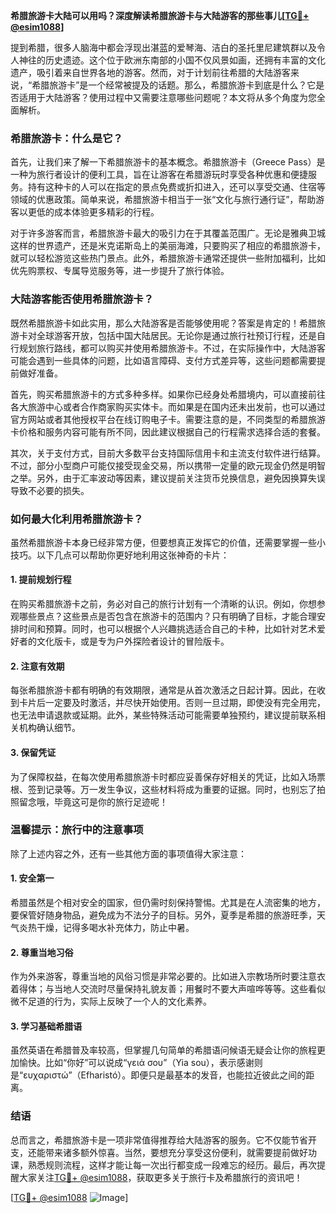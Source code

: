 **希腊旅游卡大陆可以用吗？深度解读希腊旅游卡与大陆游客的那些事儿[[TG💪+ @esim1088](https://t.me/s/esim1088)]**

提到希腊，很多人脑海中都会浮现出湛蓝的爱琴海、洁白的圣托里尼建筑群以及令人神往的历史遗迹。这个位于欧洲东南部的小国不仅风景如画，还拥有丰富的文化遗产，吸引着来自世界各地的游客。然而，对于计划前往希腊的大陆游客来说，“希腊旅游卡”是一个经常被提及的话题。那么，希腊旅游卡到底是什么？它是否适用于大陆游客？使用过程中又需要注意哪些问题呢？本文将从多个角度为您全面解析。

### 希腊旅游卡：什么是它？

首先，让我们来了解一下希腊旅游卡的基本概念。希腊旅游卡（Greece Pass）是一种为旅行者设计的便利工具，旨在让游客在希腊游玩时享受各种优惠和便捷服务。持有这种卡的人可以在指定的景点免费或折扣进入，还可以享受交通、住宿等领域的优惠政策。简单来说，希腊旅游卡相当于一张“文化与旅行通行证”，帮助游客以更低的成本体验更多精彩的行程。

对于许多游客而言，希腊旅游卡最大的吸引力在于其覆盖范围广。无论是雅典卫城这样的世界遗产，还是米克诺斯岛上的美丽海滩，只要购买了相应的希腊旅游卡，就可以轻松游览这些热门景点。此外，希腊旅游卡通常还提供一些附加福利，比如优先购票权、专属导览服务等，进一步提升了旅行体验。

### 大陆游客能否使用希腊旅游卡？

既然希腊旅游卡如此实用，那么大陆游客是否能够使用呢？答案是肯定的！希腊旅游卡对全球游客开放，包括中国大陆居民。无论你是通过旅行社预订行程，还是自行规划旅行路线，都可以购买并使用希腊旅游卡。不过，在实际操作中，大陆游客可能会遇到一些具体的问题，比如语言障碍、支付方式差异等，这些问题都需要提前做好准备。

首先，购买希腊旅游卡的方式多种多样。如果你已经身处希腊境内，可以直接前往各大旅游中心或者合作商家购买实体卡。而如果是在国内还未出发前，也可以通过官方网站或者其他授权平台在线订购电子卡。需要注意的是，不同类型的希腊旅游卡价格和服务内容可能有所不同，因此建议根据自己的行程需求选择合适的套餐。

其次，关于支付方式，目前大多数平台支持国际信用卡和主流支付软件进行结算。不过，部分小型商户可能仅接受现金交易，所以携带一定量的欧元现金仍然是明智之举。另外，由于汇率波动等因素，建议提前关注货币兑换信息，避免因换算失误导致不必要的损失。

### 如何最大化利用希腊旅游卡？

虽然希腊旅游卡本身已经非常方便，但要想真正发挥它的价值，还需要掌握一些小技巧。以下几点可以帮助你更好地利用这张神奇的卡片：

#### 1. 提前规划行程

在购买希腊旅游卡之前，务必对自己的旅行计划有一个清晰的认识。例如，你想参观哪些景点？这些景点是否包含在旅游卡的范围内？只有明确了目标，才能合理安排时间和预算。同时，也可以根据个人兴趣挑选适合自己的卡种，比如针对艺术爱好者的文化版卡，或是专为户外探险者设计的冒险版卡。

#### 2. 注意有效期

每张希腊旅游卡都有明确的有效期限，通常是从首次激活之日起计算。因此，在收到卡片后一定要及时激活，并尽快开始使用。否则一旦过期，即使没有完全用完，也无法申请退款或延期。此外，某些特殊活动可能需要单独预约，建议提前联系相关机构确认细节。

#### 3. 保留凭证

为了保障权益，在每次使用希腊旅游卡时都应妥善保存好相关的凭证，比如入场票根、签到记录等。万一发生争议，这些材料将成为重要的证据。同时，也别忘了拍照留念哦，毕竟这可是你的旅行足迹呢！

### 温馨提示：旅行中的注意事项

除了上述内容之外，还有一些其他方面的事项值得大家注意：

#### 1. 安全第一

希腊虽然是个相对安全的国家，但仍需时刻保持警惕。尤其是在人流密集的地方，要保管好随身物品，避免成为不法分子的目标。另外，夏季是希腊的旅游旺季，天气炎热干燥，记得多喝水补充体力，防止中暑。

#### 2. 尊重当地习俗

作为外来游客，尊重当地的风俗习惯是非常必要的。比如进入宗教场所时要注意衣着得体；与当地人交流时尽量保持礼貌友善；用餐时不要大声喧哗等等。这些看似微不足道的行为，实际上反映了一个人的文化素养。

#### 3. 学习基础希腊语

虽然英语在希腊普及率较高，但掌握几句简单的希腊语问候语无疑会让你的旅程更加愉快。比如“你好”可以说成“γειά σου”（Yia sou），表示感谢则是“ευχαριστώ”（Efharistó）。即便只是最基本的发音，也能拉近彼此之间的距离。

### 结语

总而言之，希腊旅游卡是一项非常值得推荐给大陆游客的服务。它不仅能节省开支，还能带来诸多额外惊喜。当然，要想充分享受这份便利，就需要提前做好功课，熟悉规则流程，这样才能让每一次出行都变成一段难忘的经历。最后，再次提醒大家关注[TG💪+ @esim1088](https://t.me/s/esim1088)，获取更多关于旅行卡及希腊旅行的资讯吧！

[[TG💪+ @esim1088](https://t.me/s/esim1088) ![Image](https://i.postimg.cc/4NQfJmqS/Snipaste-2025-05-13-00-14-12.png)]